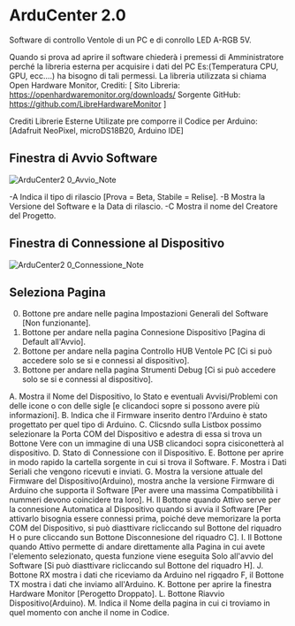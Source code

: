 # ArduCenter 2.0
Software di controllo Ventole di un PC e di conrollo LED A-RGB 5V.

Quando si prova ad aprire il software chiederà i premessi di Amministratore perché la libreria esterna per acquisire i dati del PC Es:(Temperatura CPU, GPU, ecc.…) ha bisogno di tali permessi. La libreria utilizzata si chiama Open Hardware Monitor, 
Crediti:
[
Sito Libreria: https://openhardwaremonitor.org/downloads/
Sorgente GitHub: https://github.com/LibreHardwareMonitor
]

Crediti Librerie Esterne Utilizate pre comporre il Codice per Arduino: [Adafruit NeoPixel, microDS18B20, Arduino IDE]


## Finestra di Avvio Software

![ArduCenter2 0_Avvio_Note](https://user-images.githubusercontent.com/76437833/226211964-0c023000-cbb8-48a2-afda-9a05b5a76a06.png)

-A Indica il tipo di rilascio [Prova = Beta, Stabile = Relise].
-B Mostra la Versione del Software e la Data di rilascio.
-C Mostra il nome del Creatore del Progetto.


## Finestra di Connessione al Dispositivo

![ArduCenter2 0_Connessione_Note](https://user-images.githubusercontent.com/76437833/226212168-6059b549-de64-47b7-a066-4598f605ec41.png)

## Seleziona Pagina
0. Bottone pre andare nelle pagina Impostazioni Generali del Software [Non funzionante].
1. Bottone per andare nella pagina Connesione Dispositivo [Pagina di Default all'Avvio].
2. Bottone per andare nella pagina Controllo HUB Ventole PC [Ci si può accedere solo se si e connessi al dispositivo].
3. Bottone per andare nella pagina Strumenti Debug [Ci si può accedere solo se si e connessi al dispositivo].


A. Mostra il Nome del Dispositivo, lo Stato e eventuali Avvisi/Problemi con delle icone o con delle sigle [e clicandoci sopre si possono avere più informazioni].
B. Indica che il Firmware inserito dentro l'Arduino è stato progettato per quel tipo di Arduino.
C. Clicsndo sulla Listbox possimo selezionare la Porta COM del Dispositivo e adestra di essa si trova un Bottone Vere con un immagine di una USB clicandoci sopra cisiconetterà al dispositivo.
D. Stato di Connessione con il Dispositivo.
E. Bottone per aprire in modo rapido la cartella sorgente in cui si trova il Software.
F. Mostra i Dati Seriali che vengono ricevuti e inviati.
G. Mostra la versione attuale del Firmware del Dispositivo(Arduino), mostra anche la versione Firmware di Arduino che supporta il Software [Per avere una massima Compatibbilità i nummeri devono coincidere tra loro].
H. Il Bottone quando Attivo serve per la connesione Automatica al Dispositivo quando si avvia il Software [Per attivarlo bisognia essere connessi prima, poiché deve memorizare la porta COM del Dispositivo, si può diasttivare ricliccando sul Bottone del riquadro H o pure cliccando sun Bottone Disconnesione del riquadro C].
I. Il Bottone quando Attivo permette di andare direttamente alla Pagina in cui avete l'elemento selezionato, questa funzione viene eseguita Solo all'avvio del Software [Si può diasttivare ricliccando sul Bottone del riquadro H].
J. Bottone RX mostra i dati che riceviamo da Arduino nel rigqadro F, il Bottone TX mostra i dati che inviamo all'Arduino.
K. Bottone per aprire la finestra Hardware Monitor [Perogetto Droppato].
L. Bottone Riavvio Dispositivo(Arduino).
M. Indica il Nome della pagina in cui ci troviamo in quel momento con anche il nome in Codice.
